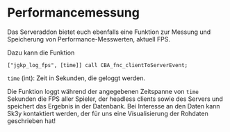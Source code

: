 # Performancemessung

Das Serveraddon bietet euch ebenfalls eine Funktion zur Messung und Speicherung von Performance-Messwerten, aktuell FPS.

Dazu kann die Funktion
```SQF
["jgkp_log_fps", [time]] call CBA_fnc_clientToServerEvent;
```

`time` (int): Zeit in Sekunden, die geloggt werden.

Die Funktion loggt während der angegebenen Zeitspanne von `time` Sekunden die FPS aller Spieler, der headless clients sowie des Servers und speichert das Ergebnis in der Datenbank. Bei Interesse an den Daten kann Sk3y kontaktiert werden, der für uns eine Visualisierung der Rohdaten geschrieben hat!